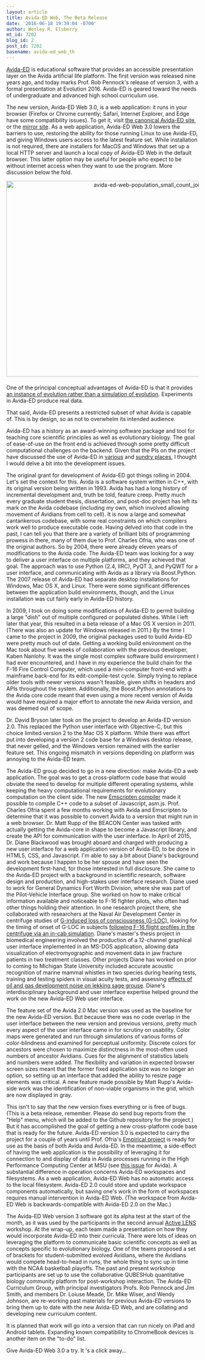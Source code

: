 ```yaml
---
layout: article
title: Avida-ED Web, The Beta Release
date: '2016-06-18 19:39:04 -0700'
author: Wesley R. Elsberry
mt_id: 7202
blog_id: 2
post_id: 7202
basename: avida-ed_web_th
---
```

[Avida-ED](https://msu.edu/~pennock5/research/Avida-ED.html) is educational software that provides an accessible presentation layer on the Avida artificial life platform. The first version was released nine years ago, and today marks Prof. Rob Pennock's release of version 3, with a formal presentation at Evolution 2016. Avida-ED is geared toward the needs of undergraduate and advanced high school curriculum use.

The new version, Avida-ED Web 3.0, is a web application: it runs in your browser (Firefox or Chrome currently; Safari, Internet Explorer, and Edge have some compatibility issues). To get it, visit [the canonical Avida-ED site](http://avida-ed.msu.edu/avida-ed-web/index.html), or the [mirror site](http://bwng.us/projects/avida-ed/index.html). As a web application, Avida-ED Web 3.0 lowers the barriers to use, restoring the ability for those running Linux to use Avida-ED, and giving Windows users access to the latest feature set. While installation is not required, there are installers for MacOS and Windows that set up a local HTTP server and launch a local copy of Avida-ED Web in the default browser. This latter option may be useful for people who expect to be without internet access when they want to use the program. More discussion below the fold.

[<img src="http://pandasthumb.org/archives/assets_c/2016/06/avida-ed-web-population_small_count_joint_fxns-thumb-800x512-1934.png" alt="avida-ed-web-population_small_count_joint_fxns.PNG" width="800" height="512" style="text-align: center; display: block; margin: 0 auto 20px;" class="mt-image-center" />](http://pandasthumb.org/archives/assets_c/2016/06/avida-ed-web-population_small_count_joint_fxns-1934.html)

One of the principal conceptual advantages of Avida-ED is that it provides [an instance of evolution rather than a simulation of evolution](http://www.msu.edu/~pennock5/research/papers/Pennock_ModelsSimsInstsEv.pdf). Experiments in Avida-ED produce real data.

That said, Avida-ED presents a restricted subset of what Avida is capable of. This is by design, so as not to overwhelm its intended audience.

Avida-ED has a history as an award-winning software package and tool for teaching core scientific principles as well as evolutionary biology. The goal of ease-of-use on the front end is achieved through some pretty difficult computational challenges on the backend. Given that the PIs on the project have discussed the use of Avida-ED in [various](http://www.msu.edu/~pennock5/research/papers/Pennock_LENSwEvoComp.pdf) and [sundry places](https://telliamedrevisited.wordpress.com/2016/06/15/evolution-education-in-action/), I thought I would delve a bit into the development issues.

The original grant for development of Avida-ED got things rolling in 2004. Let's set the context for this. Avida is a software system written in C++, with its original version being written in 1993. Avida has had a long history of incremental development and, truth be told, feature creep. Pretty much every graduate student thesis, dissertation, and post-doc project has left its mark on the Avida codebase (including my own, which involved allowing movement of Avidians from cell to cell). It is now a large and somewhat cantankerous codebase, with some real constraints on which compilers work well to produce executable code. Having delved into that code in the past, I can tell you that there are a variety of brilliant bits of programming prowess in there, many of them due to Prof. Charles Ofria, who was one of the original authors. So by 2004, there were already eleven years of modifications to the Avida code. The Avida-ED team was looking for a way to deliver a user interface on multiple platforms, and they achieved that goal. The approach was to use Python (2.4, IIRC), PyQT 3, and PyQWT for a user interface, and communicating with Avida as a library via Boost.Python. The 2007 release of Avida-ED had separate desktop installations for Windows, Mac OS X, and Linux. There were some significant differences between the application build environments, though, and the Linux installation was cut fairly early in Avida-ED history.

In 2009, I took on doing some modifications of Avida-ED to permit building a large "dish" out of multiple configured or populated dishes. While I left later that year, this resulted in a beta release of a Mac OS X version in 2011. (There was also an update for Windows released in 2011.) By the time I came to the project in 2009, the original packages used to build Avida-ED were pretty much out of date. Getting a working build environment on the Mac took about five weeks of collaboration with the previous developer, Kaben Nanlohy. It was the single most complex software build environment I had ever encountered, and I have in my experience the build chain for the F-16 Fire Control Computer, which used a mini-computer front-end with a mainframe back-end for its edit-compile-test cycle. Simply trying to replace older tools with newer versions wasn't feasible, given shifts in headers and APIs throughout the system. Additionally, the Boost.Python annotations to the Avida core code meant that even using a more recent version of Avida would have required a major effort to annotate the new Avida version, and was deemed out of scope.

Dr. David Bryson later took on the project to develop an Avida-ED version 2.0. This replaced the Python user interface with Objective-C, but this choice limited version 2 to the Mac OS X platform. While there was effort put into developing a version 2 code base for a Windows desktop release, that never gelled, and the Windows version remained with the earlier feature set. This ongoing mismatch in versions depending on platform was annoying to the Avida-ED team.

The Avida-ED group decided to go in a new direction: make Avida-ED a web application. The goal was to get a cross-platform code base that would obviate the need to develop for multiple different operating systems, while keeping the heavy computational requirements for evolutionary computation on the client side. The new [Emscripten compiler](https://kripken.github.io/emscripten-site/) made it possible to compile C++ code to a subset of Javascript, asm.js. Prof. Charles Ofria spent a few months working with Avida and Emscripten to determine that it was possible to convert Avida to a version that might run in a web browser. Dr. Matt Rupp of the BEACON Center was tasked with actually getting the Avida-core in shape to become a Javascript library, and create the API for communication with the user interface. In April of 2015, Dr. Diane Blackwood was brought aboard and charged with producing a new user interface for a web application version of Avida-ED, to be done in HTML5, CSS, and Javascript. I'm able to say a bit about Diane's background and work because I happen to be her spouse and have seen the development first-hand, for those interested in full disclosure. She came to the Avida-ED project with a background in scientific research, software design and production, and high-stakes user interface research. Diane used to work for General Dynamics Fort Worth Division, where she was part of the Pilot-Vehicle Interface group. She worked on how to make critical information available and noticeable to F-16 fighter pilots, who often had other things holding their attention. In one research project there, she collaborated with researchers at the Naval Air Development Center in centrifuge studies of [G-induced loss of consciousness (G-LOC)](http://www.dtic.mil/dtic/tr/fulltext/u2/a239561.pdf), looking for the timing of onset of G-LOC in subjects [following F-16 flight profiles in the centrifuge via an in-cab simulation](http://ieeexplore.ieee.org/xpl/login.jsp?tp=&amp;arnumber=35666&amp;url=http%3A%2F%2Fieeexplore.ieee.org%2Fiel3%2F62%2F1490%2F00035666.pdf%3Farnumber%3D35666). Diane's master's thesis project in biomedical engineering involved the production of a 12-channel graphical user interface implemented in an MS-DOS application, allowing data visualization of electromyographic and movement data in jaw fracture patients in two treatment classes. Other projects Diane has worked on prior to coming to Michigan State University included accurate acoustic recognition of marine mammal whistles in two species during hearing tests, training and testing spiders in visual acuity tests, and assessing [effects of oil and gas development noise on lekking sage grouse](http://www.ncbi.nlm.nih.gov/pubmed/22594595). Diane's interdisciplinary background and user interface expertise helped ground the work on the new Avida-ED Web user interface.

The feature set of the Avida 2.0 Mac version was used as the baseline for the new Avida-ED version. But because there was no code overlap in the user interface between the new version and previous versions, pretty much every aspect of the user interface came in for scrutiny on usability. Color maps were generated and run through simulations of various forms of color-blindness and examined for perceptual uniformity. Discrete colors for ancestors were chosen to maximize distinctness in the most-often used numbers of ancestor Avidians. Cues for the alignment of statistics labels and numbers were added. The flexibility and variation in expected browser screen sizes meant that the former fixed application size was no longer an option, so setting up an interface that added the ability to resize page elements was critical. A new feature made possible by Matt Rupp's Avida-side work was the identification of non-viable organisms in the grid, which are now displayed in gray.

This isn't to say that the new version fixes everything or is free of bugs. (This is a beta release, remember. Please do send bug reports from the "Help" menu, which will be added to the Github repository for the project.) But it has accomplished the goal of getting a new cross-platform code base that is ready for the future. Avida-ED version 3.0 is expected to carry the project for a couple of years until Prof. Ofria's [Empirical project](http://empirical.readthedocs.io/en/latest/) is ready for use as the basis of both Avida and Avida-ED. In the meantime, a side-effect of having the web application is the possibility of leveraging it for connection to and display of data in Avida processes running in the High Performance Computing Center at MSU (see [this issue](https://github.com/devosoft/avida/issues/38) for Avida). A substantial difference in operation concerns Avida-ED workspaces and filesystems. As a web application, Avida-ED Web has no automatic access to the local filesystem. Avida-ED 2.0 could store and update workspace components automatically, but saving one's work in the form of workspaces requires manual intervention in Avida-ED Web. (The workspace from Avida-ED Web is backwards-compatible with Avida-ED 2.0 on the Mac.)

The Avida-ED Web version 3 software got its alpha test at the start of the month, as it was used by the participants in the second annual [Active LENS](http://www.nsf.gov/awardsearch/showAward?AWD_ID=1432563) workshop. At the wrap-up, each team made a presentation on how they would incorporate Avida-ED into their curricula. There were lots of ideas on leveraging the platform to communicate basic scientific concepts as well as concepts specific to evolutionary biology. One of the teams proposed a set of brackets for student-submitted evolved Avidians, where the Avidians would compete head-to-head in runs, the whole thing to sync up in time with the NCAA basketball playoffs. The past and present workshop participants are set up to use the collaborative QUBESHub quantitative biology community platform for post-workshop interaction. The Avida-ED Curriculum Group, with principal investigators Profs. Rob Pennock and Jim Smith, and members Dr. Loiuse Meade, Dr. Mike Wiser, and Wendy Johnson, are re-working past materials for previous Avida-ED versions to bring them up to date with the new Avida-ED Web, and are collating and developing new curriculum content.

It is planned that work will go into a version that can run nicely on iPad and Android tablets. Expanding known compatibility to ChromeBook devices is another item on the "to-do" list.

Give Avida-ED Web 3.0 a try. It 's a click away...
